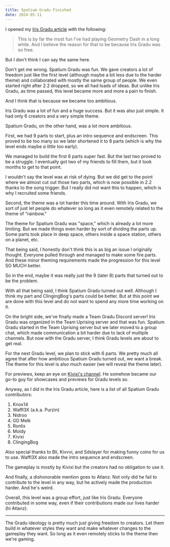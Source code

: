 ```yaml
---
title: Spatium Gradu Finished
date: 2024-05-11
---
```


I opened my [Iris Gradu article](/iris-gradu-finished/) with the following:

> This is by far the most fun I've had playing Geometry Dash in a long while. And I believe the reason for that to be because Iris Gradu was so free.

But I don't think I can say the same here.

Don't get me wrong. Spatium Gradu was fun. We gave creators a lot of freedom just like the first level (although maybe a bit less due to the harder theme) and collaborated with mostly the same group of people. We even started right after 2.2 dropped, so we all had loads of ideas. But unlike Iris Gradu, as time passed, this level became more and more a pain to finish.

And I think that is because we became too ambitious.

Iris Gradu was a lot of fun and a huge success. But it was also just simple. It had only 6 creators and a very simple theme.

Spatium Gradu, on the other hand, was a lot more ambitious.

First, we had 9 parts to start, plus an intro sequence and endscreen. This proved to be too many so we later shortened it to 8 parts (which is why the level ends maybe *a little* too early).

We managed to build the first 6 parts super fast. But the last two proved to be a struggle. I eventually got two of my friends to fill them, but it took months to get to that point.

I wouldn't say the level was at risk of dying. But we did get to the point where we almost cut out those two parts, which is now possible in 2.2 thanks to the song trigger. But I really did not want this to happen, which is why I recruited some friends.

Second, the theme was a lot harder this time around. With Iris Gradu, we sort of just let people do whatever so long as it even remotely related to the theme of "rainbow."

The theme for Spatium Gradu was "space," which is already a lot more limiting. But we made things even harder by sort of dividing the parts up. Some parts took place in deep space, others inside a space station, others on a planet, etc.

That being said, I honestly don't think this is as big an issue I originally thought. Everyone pulled through and managed to make some fire parts. And these minor theming requirements made the progression for this level SO MUCH better.

So in the end, maybe it was really just the 9 (later 8) parts that turned out to be the problem.

With all that being said, I think Spatium Gradu turned out well. Although I think my part and ClingingBog's parts could be better. But at this point we are done with this level and do not want to spend any more time working on it.

On the bright side, we've finally made a Team Gradu Discord server! Iris Gradu was organized in the Team Uprising server and that was fun. Spatium Gradu started in the Team Uprising server but we later moved to a group chat, which made communication a bit harder due to lack of multiple channels. But now with the Gradu server, I think Gradu levels are about to get real.

For the next Gradu level, we plan to stick with 6 parts. We pretty much all agree that after how ambitious Spatium Gradu turned out, we want a break. The theme for this level is also much easier (we will reveal the theme later).

For previews, keep an eye on [Kivixi's channel](https://www.youtube.com/@Kivixi). He somehow became our go-to guy for showcases and previews for Gradu levels so.

Anyway, as I did in the Iris Gradu article, here is a list of all Spatium Gradu contributors:

1. Knox14
2. Waffl3X (a.k.a. Purzin)
3. Nidroo
4. GD Melk
5. Ronlix
6. Moldy
7. Kivixi
8. ClingingBog

Also special thanks to Bli, Kivvvi, and Sdslayer for making funny coins for us to use. Waffl3X also made the intro sequence and endscreen.

The gameplay is mostly by Kivixi but the creators had no obligation to use it.

And finally, a dishonorable mention goes to Atlanz. Not only did he fail to contribute to the level in any way, but he actively made the production harder. And he's weird.

Overall, this level was a group effort, just like Iris Gradu. Everyone contributed in some way, even if their contributions made our lives harder (hi Atlanz).

---

The Gradu ideology is pretty much just giving freedom to creators. Let them build in whatever styles they want and make whatever changes to the gameplay they want. So long as it even remotely sticks to the theme then we're gaming.